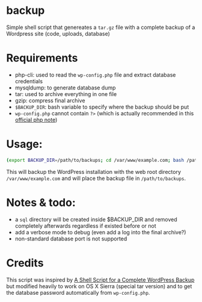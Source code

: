 # backup
Simple shell script that genereates a `tar.gz` file with a complete backup of a Wordpress site (code, uploads, database)

# Requirements
- php-cli: used to read the `wp-config.php` file and extract database credentials
- mysqldump: to generate database dump
- tar: used to archive everything in one file
- gzip: compress final archive
- `$BACKUP_DIR`: bash variable to specify where the backup should be put
- `wp-config.php` cannot contain `?>` (which is actually recommended in this [official php note](http://php.net/basic-syntax.instruction-separation))


# Usage:
```bash
(export BACKUP_DIR=/path/to/backups; cd /var/www/example.com; bash /path/to/script/backup.sh)
```
This will backup the WordPress installation with the web root directory `/var/www/example.com`
and will place the backup file in `/path/to/backups`.

# Notes & todo:
- a `sql` directory will be created inside $BACKUP_DIR and removed completely
afterwards regardless if existed before or not
- add a verbose mode to debug (even add a log into the final archive?)
- non-standard database port is not supported

# Credits
This script was inspired by [A Shell Script for a Complete WordPress Backup](http://theme.fm/a-shell-script-for-a-complete-wordpress-backup/) but
modified heavily to work on OS X Sierra (special tar version) and to get the
database password automatically from `wp-config.php`.
